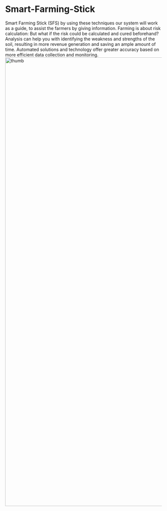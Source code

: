 # Smart-Farming-Stick
Smart Farming Stick (SFS) by using these techniques our system will work as a guide, to assist the farmers by giving information. Farming is about risk calculation: But what if the risk could be calculated and cured beforehand? Analysis can help you with identifying the weakness and strengths of the soil, resulting in more revenue generation and saving an ample amount of time. Automated solutions and technology offer greater accuracy based on more efficient data collection and monitoring. 
<img width="1440" alt="thumb" src="https://user-images.githubusercontent.com/97040159/163724693-0ba32559-d0c1-4433-a7fe-5473bcb0f65b.png">
